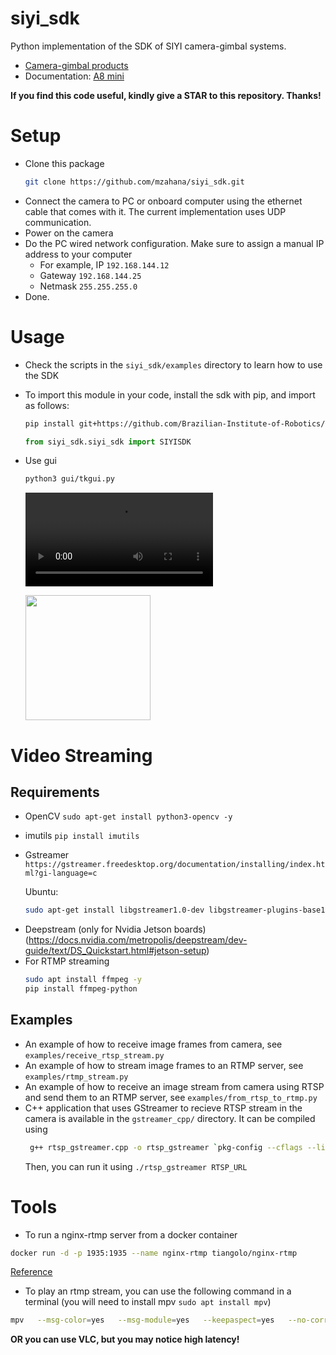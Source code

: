 # siyi_sdk
Python implementation of the SDK of SIYI camera-gimbal systems.


* [Camera-gimbal products](https://shop.siyi.biz/collections/gimbal-camera-optical-pod)
* Documentation: [A8 mini](https://siyi.biz/siyi_file/A8%20mini/A8%20mini%20User%20Manual%20v1.6.pdf)

**If you find this code useful, kindly give a STAR to this repository. Thanks!**

# Setup
* Clone this package
    ```bash
    git clone https://github.com/mzahana/siyi_sdk.git
    ```
* Connect the camera to PC or onboard computer using the ethernet cable that comes with it. The current implementation uses UDP communication.
* Power on the camera
* Do the PC wired network configuration. Make sure to assign a manual IP address to your computer
  * For example, IP `192.168.144.12`
  * Gateway `192.168.144.25`
  * Netmask `255.255.255.0`
* Done. 

# Usage
* Check the scripts in the `siyi_sdk/examples` directory to learn how to use the SDK

* To import this module in your code, install the sdk with pip, and import as follows:
    ```bash
    pip install git+https://github.com/Brazilian-Institute-of-Robotics/siyi_sdk.git
    ```
    ```python
    from siyi_sdk.siyi_sdk import SIYISDK
    ```

* Use gui

    ```bash
    python3 gui/tkgui.py
    ```

    <video src="doc/demo.mp4" controls title="Demo"></video>
    
    <img src="doc/gui_tkinter.png" width=200> </img>

# Video Streaming
## Requirements
* OpenCV `sudo apt-get install python3-opencv -y`
* imutils `pip install imutils`
* Gstreamer `https://gstreamer.freedesktop.org/documentation/installing/index.html?gi-language=c`
    
    Ubuntu:
    ```bash
    sudo apt-get install libgstreamer1.0-dev libgstreamer-plugins-base1.0-dev libgstreamer-plugins-bad1.0-dev gstreamer1.0-plugins-base gstreamer1.0-plugins-good gstreamer1.0-plugins-bad gstreamer1.0-plugins-ugly gstreamer1.0-libav gstreamer1.0-tools gstreamer1.0-x gstreamer1.0-alsa gstreamer1.0-gl gstreamer1.0-gtk3 gstreamer1.0-qt5 gstreamer1.0-pulseaudio -y
    ```
- Deepstream (only for Nvidia Jetson boards)
    (https://docs.nvidia.com/metropolis/deepstream/dev-guide/text/DS_Quickstart.html#jetson-setup)
- For RTMP streaming
    ```bash
    sudo apt install ffmpeg -y
    pip install ffmpeg-python
    ```

## Examples
* An example of how to receive image frames from camera, see `examples/receive_rtsp_stream.py`
* An example of how to stream image frames to an RTMP server, see `examples/rtmp_stream.py`
* An example of how to receive an image stream from camera using RTSP and send them to an RTMP server, see `examples/from_rtsp_to_rtmp.py`
* C++ application that uses GStreamer to recieve RTSP stream in the camera is available in the `gstreamer_cpp/` directory.
    It can be compiled using
    ```bash
     g++ rtsp_gstreamer.cpp -o rtsp_gstreamer `pkg-config --cflags --libs opencv4 gstreamer-1.0 gstreamer-app-1.0`
    ```
    Then, you can run it using `./rtsp_gstreamer RTSP_URL`

# Tools
* To run a nginx-rtmp server from a docker container 
```bash
docker run -d -p 1935:1935 --name nginx-rtmp tiangolo/nginx-rtmp
```
[Reference](https://hub.docker.com/r/tiangolo/nginx-rtmp/)

* To play an rtmp stream, you can use the following command in a terminal (you will need to install mpv `sudo apt install mpv`)
```bash
mpv   --msg-color=yes   --msg-module=yes   --keepaspect=yes   --no-correct-pts   --untimed   --vd-lavc-threads=1   --cache=no   --cache-pause=no   --demuxer-lavf-o-add="fflags=+nobuffer+fastseek+flush_packets"   --demuxer-lavf-probe-info=nostreams   --demuxer-lavf-analyzeduration=0.1   --demuxer-max-bytes=500MiB   --demuxer-readahead-secs=0.1     --interpolation=no   --hr-seek-framedrop=no   --video-sync=display-resample   --temporal-dither=yes   --framedrop=decoder+vo     --deband=no   --dither=no     --hwdec=auto-copy   --hwdec-codecs=all     --video-latency-hacks=yes   --profile=low-latency   --linear-downscaling=no   --correct-downscaling=yes   --sigmoid-upscaling=yes   --scale=ewa_hanning   --scale-radius=3.2383154841662362   --cscale=ewa_lanczossoft   --dscale=mitchell     --fs   --osc=no   --osd-duration=450   --border=no   --no-pause   --no-resume-playback   --keep-open=no   --network-timeout=0 --stream-lavf-o=reconnect_streamed=1   rtmp://127.0.0.1/live/webcam
```
**OR you can use VLC, but you may notice high latency!**
